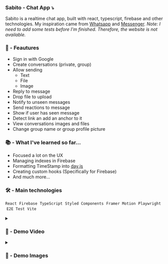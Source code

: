 ### Sabito - Chat App  ⤵
 
Sabito is a realtime chat app, built with react, typescript, firebase and other technologies. My inspiration came from [Whatsapp](https://web.whatsapp.com/) and [Messenger](https://www.messenger.com/). _Note: I need to add some tests before I'm finished. Therefore, the website is not available._

### 🚀 - Feautures

- Sign in with Google 
- Create conversations (private, group)
- Allow sending
  - Text
  - File 
  - Image
- Reply to message
- Drop file to upload
- Notify to unseen messages
- Send reactions to message 
- Show if user has seen message
- Detect link an add an anchor to it
- View conversations images and files
- Change group name or group profile picture
 

### 📚 - What I've learned so far... 

- Focused a lot on the UX
- Managing indexes in Firebase
- Formatting TimeStamp into [day.js](https://github.com/iamkun/dayjs)
- Creating custom hooks (Specifically for Firebase)
- And much more...


### 🛠️ - Main technologies 
`React` &nbsp;`Firebase` &nbsp;`TypeScript` &nbsp;`Styled Components` &nbsp;`Framer Motion` &nbsp;`Playwright` &nbsp;`E2E Test` &nbsp;`Vite` 


<details>
<summary><h3> 🎥 - Demo Video </h3></summary>
<video src="https://user-images.githubusercontent.com/71933266/198516784-c6451523-5afe-4bf0-afad-da1042728fe7.mp4" controls="controls" style="max-width: 730px;">
</video>
</details>

<details>
<summary><h3> 📸 - Demo Images </h3></summary>

#

![222](https://user-images.githubusercontent.com/71933266/198517753-d5b9ee0d-3d99-4518-bbbb-62e187b1c96b.png)

#

![chat1](https://user-images.githubusercontent.com/71933266/198517298-0a97a962-9dac-4670-acba-fb0dc0d6f762.png)

#

![chat2](https://user-images.githubusercontent.com/71933266/198517302-b66221de-40a0-482b-b1f3-661e05d220dc.png)

#

![chat3](https://user-images.githubusercontent.com/71933266/198517309-ea3a4c12-1bff-4b56-9feb-0476ef4fb094.png)

#

![chat4](https://user-images.githubusercontent.com/71933266/198517327-4b68e276-f0f1-484f-9764-17951b75d91c.png)

#

![chat6](https://user-images.githubusercontent.com/71933266/198517334-ec91f0db-76e0-4071-893f-3f6ff8b11992.png)

#

![chat7](https://user-images.githubusercontent.com/71933266/198517350-dbf142ee-9eac-442e-9c81-7dafea269c2e.png)

#

![chat8](https://user-images.githubusercontent.com/71933266/198517365-fc7871c8-a243-4cb4-baad-ca94b82f21c0.png)

#

![chat9](https://user-images.githubusercontent.com/71933266/198517385-3a375e4c-5efb-47b1-9385-f455f59d7516.png)


</details>






 
